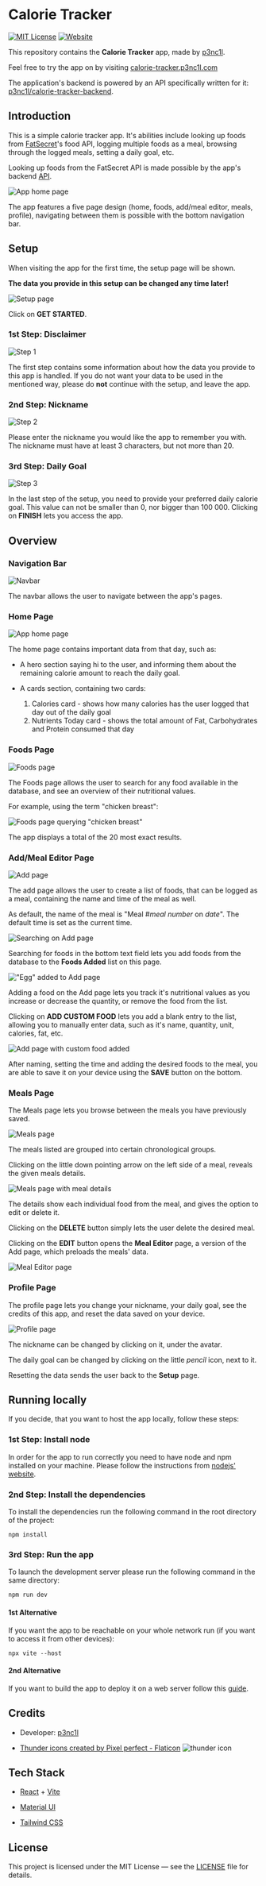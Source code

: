 # Calorie Tracker

[![MIT License](https://img.shields.io/badge/license-MIT-green)](LICENSE)
[![Website](https://img.shields.io/badge/demo-online-brightgreen)](https://calorie-tracker.p3nc1l.com)

This repository contains the **Calorie Tracker** app, made by [p3nc1l](https://www.p3nc1l.com).

Feel free to try the app on by visiting [calorie-tracker.p3nc1l.com](https://calorie-tracker.p3nc1l.com)

The application's backend is powered by an API specifically written for it: [p3nc1l/calorie-tracker-backend](https://github.com/p3nc1l/calorie-tracker-backend).

## Introduction

This is a simple calorie tracker app. It's abilities include looking up foods from [FatSecret](https://platform.fatsecret.com/platform-api)'s food API, logging multiple foods as a meal, browsing through the logged meals, setting a daily goal, etc.

Looking up foods from the FatSecret API is made possible by the app's backend [API](https://github.com/p3nc1l/calorie-tracker-backend).

![App home page](/public/README/home-page.png)

The app features a five page design (home, foods, add/meal editor, meals, profile), navigating between them is possible with the bottom navigation bar.

## Setup

When visiting the app for the first time, the setup page will be shown.

**The data you provide in this setup can be changed any time later!**

![Setup page](/public/README/setup-page.png)

Click on **GET STARTED**.

### 1st Step: Disclaimer

![Step 1](/public/README/setup-step1.png)

The first step contains some information about how the data you provide to this app is handled. If you do not want your data to be used in the mentioned way, please do **not** continue with the setup, and leave the app.

### 2nd Step: Nickname

![Step 2](/public/README/setup-step2.png)

Please enter the nickname you would like the app to remember you with. The nickname must have at least 3 characters, but not more than 20.

### 3rd Step: Daily Goal

![Step 3](/public/README/setup-step3.png)

In the last step of the setup, you need to provide your preferred daily calorie goal. This value can not be smaller than 0, nor bigger than 100 000. Clicking on **FINISH** lets you access the app.

## Overview

### Navigation Bar

![Navbar](/public/README/navbar.png)

The navbar allows the user to navigate between the app's pages.

### Home Page

![App home page](/public/README/home-page.png)

The home page contains important data from that day, such as:

- A hero section saying hi to the user, and informing them about the remaining calorie amount to reach the daily goal.

- A cards section, containing two cards:

  1. Calories card - shows how many calories has the user logged that day out of the daily goal
  2. Nutrients Today card - shows the total amount of Fat, Carbohydrates and Protein consumed that day

### Foods Page

![Foods page](/public/README/foods-page.png)

The Foods page allows the user to search for any food available in the database, and see an overview of their nutritional values.

For example, using the term "chicken breast":

![Foods page querying "chicken breast"](/public/README/foods-page-query.png)

The app displays a total of the 20 most exact results.

### Add/Meal Editor Page

![Add page](/public/README/add-page.png)

The add page allows the user to create a list of foods, that can be logged as a meal, containing the name and time of the meal as well.

As default, the name of the meal is "Meal #*meal number* on *date*". The default time is set as the current time.

![Searching on Add page](/public/README/add-page-search.png)

Searching for foods in the bottom text field lets you add foods from the database to the **Foods Added** list on this page.

!["Egg" added to Add page](/public/README/add-page-added.png)

Adding a food on the Add page lets you track it's nutritional values as you increase or decrease the quantity, or remove the food from the list.

Clicking on **ADD CUSTOM FOOD** lets you add a blank entry to the list, allowing you to manually enter data, such as it's name, quantity, unit, calories, fat, etc.

![Add page with custom food added](/public/README/add-page-egg-cereal.png)

After naming, setting the time and adding the desired foods to the meal, you are able to save it on your device using the **SAVE** button on the bottom.

### Meals Page

The Meals page lets you browse between the meals you have previously saved.

![Meals page](/public/README/meals-page.png)

The meals listed are grouped into certain chronological groups.

Clicking on the little down pointing arrow on the left side of a meal, reveals the given meals details.

![Meals page with meal details](/public/README/meals-page-details.png)

The details show each individual food from the meal, and gives the option to edit or delete it.

Clicking on the **DELETE** button simply lets the user delete the desired meal.

Clicking on the **EDIT** button opens the **Meal Editor** page, a version of the Add page, which preloads the meals' data.

![Meal Editor page](/public/README/meal-editor.png)

### Profile Page

The profile page lets you change your nickname, your daily goal, see the credits of this app, and reset the data saved on your device.

![Profile page](/public/README/profile-page.png)

The nickname can be changed by clicking on it, under the avatar.

The daily goal can be changed by clicking on the little *pencil* icon, next to it.

Resetting the data sends the user back to the **Setup** page.

## Running locally

If you decide, that you want to host the app locally, follow these steps:

### 1st Step: Install node

In order for the app to run correctly you need to have node and npm installed on your machine. Please follow the instructions from [nodejs' website](https://nodejs.org).

### 2nd Step: Install the dependencies

To install the dependencies run the following command in the root directory of the project:

    npm install

### 3rd Step: Run the app

To launch the development server please run the following command in the same directory:

    npm run dev

#### 1st Alternative

If you want the app to be reachable on your whole network run (if you want to access it from other devices):

    npx vite --host

#### 2nd Alternative

If you want to build the app to deploy it on a web server follow this [guide](https://vite.dev/guide/static-deploy.html).

## Credits

- Developer: [p3nc1l](https://www.p3nc1l.com)

- [Thunder icons created by Pixel perfect - Flaticon](https://www.flaticon.com/free-icons/thunder) ![thunder icon](/public/thunder.png)

## Tech Stack

- [React](https://react.dev/) + [Vite](https://vite.dev/)

- [Material UI](https://mui.com/material-ui/)

- [Tailwind CSS](https://tailwindcss.com/)

## License

This project is licensed under the MIT License — see the [LICENSE](LICENSE) file for details.
